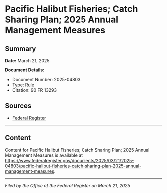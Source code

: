 # Pacific Halibut Fisheries; Catch Sharing Plan; 2025 Annual Management Measures

## Summary

**Date:** March 21, 2025

**Document Details:**
- Document Number: 2025-04803
- Type: Rule
- Citation: 90 FR 13293

## Sources
- [Federal Register](https://www.federalregister.gov/documents/2025/03/21/2025-04803/pacific-halibut-fisheries-catch-sharing-plan-2025-annual-management-measures)

---

## Content

Content for Pacific Halibut Fisheries; Catch Sharing Plan; 2025 Annual Management Measures is available at https://www.federalregister.gov/documents/2025/03/21/2025-04803/pacific-halibut-fisheries-catch-sharing-plan-2025-annual-management-measures.

---

*Filed by the Office of the Federal Register on March 21, 2025*
